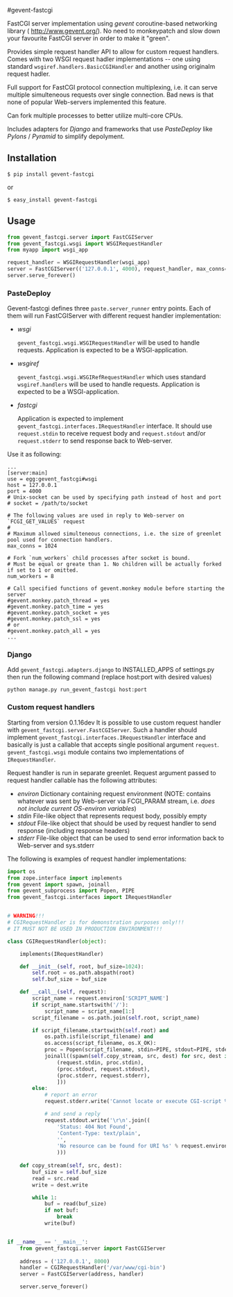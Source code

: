 #gevent-fastcgi

FastCGI server implementation using _gevent_ coroutine-based networking library ( <http://www.gevent.org/>).
No need to monkeypatch and slow down your favourite FastCGI server in order to make it "green".

Provides simple request handler API to allow for custom request handlers.
Comes with two WSGI request hadler implementations -- one using standard `wsgiref.handlers.BasicCGIHandler`
and another using originalm request hadler.

Full support for FastCGI protocol connection multiplexing, i.e. it can serve multiple simulteneous requests
over single connection. Bad news is that none of popular Web-servers implemented this feature.

Can fork multiple processes to better utilize multi-core CPUs.

Includes adapters for _Django_ and frameworks that use _PasteDeploy_ like _Pylons_ / _Pyramid_ to simplify depolyment.

## Installation

```
$ pip install gevent-fastcgi
```
or
```
$ easy_install gevent-fastcgi
```

## Usage

```python
from gevent_fastcgi.server import FastCGIServer
from gevent_fastcgi.wsgi import WSGIRequestHandler
from myapp import wsgi_app

request_handler = WSGIRequestHandler(wsgi_app)
server = FastCGIServer(('127.0.0.1', 4000), request_handler, max_conns=1024, num_workers=16)
server.serve_forever()
```
### PasteDeploy

Gevent-fastcgi defines three `paste.server_runner` entry points. Each of them will run FastCGIServer with different request
handler implementation:

+ *wsgi*

	`gevent_fastcgi.wsgi.WSGIRequestHandler` will be used to handle requests.
	Application is expected to be a WSGI-application.

+ *wsgiref*

	`gevent_fastcgi.wsgi.WSGIRefRequestHandler` which uses standard `wsgiref.handlers` will be used to handle requests.
	Application is expected to be a WSGI-application.

+ *fastcgi*

	Application is expected to implement `gevent_fastcgi.interfaces.IRequestHandler` interface.
	It should use `request.stdin` to receive request body and `request.stdout` and/or `request.stderr` to send
	response back to Web-server.


Use it as following:
```
...
[server:main]
use = egg:gevent_fastcgi#wsgi
host = 127.0.0.1
port = 4000
# Unix-socket can be used by specifying path instead of host and port
# socket = /path/to/socket

# The following values are used in reply to Web-server on `FCGI_GET_VALUES` request
#
# Maximum allowed simulteneous connections, i.e. the size of greenlet pool used for connection handlers.
max_conns = 1024

# Fork `num_workers` child processes after socket is bound.
# Must be equal or greate than 1. No children will be actually forked if set to 1 or omitted.
num_workers = 8

# Call specified functions of gevent.monkey module before starting the server
#gevent.monkey.patch_thread = yes
#gevent.monkey.patch_time = yes
#gevent.monkey.patch_socket = yes
#gevent.monkey.patch_ssl = yes
# or
#gevent.monkey.patch_all = yes
...
```
### Django

Add `gevent_fastcgi.adapters.django` to INSTALLED_APPS of settings.py then run the following command (replace host:port with desired values)
```
python manage.py run_gevent_fastcgi host:port
```

### Custom request handlers

Starting from version 0.1.16dev It is possible to use custom request handler with `gevent_fastcgi.server.FastCGIServer`. Such a handler should implement `gevent_fastcgi.interfaces.IRequestHandler` interface and basically is just a callable that accepts single positional argument `request`. `gevent_fastcgi.wsgi` module contains two implementations of `IRequestHandler`. 

Request handler is run in separate greenlet. Request argument passed to request handler callable has the following attributes:

* _environ_ Dictionary containing request environment (NOTE: contains whatever was sent by Web-server via FCGI_PARAM stream, i.e. *does not include current OS-environ variables*)
* _stdin_ File-like object that represents request body, possibly empty
* _stdout_ File-like object that should be used by request handler to send response (including response headers)
* _stderr_ File-like object that can be used to send error information back to Web-server and sys.stderr

The following is examples of request handler implementations:

```python
import os
from zope.interface import implements
from gevent import spawn, joinall
from gevent_subprocess import Popen, PIPE
from gevent_fastcgi.interfaces import IRequestHandler


# WARNING!!!
# CGIRequestHandler is for demonstration purposes only!!!
# IT MUST NOT BE USED IN PRODUCTION ENVIRONMENT!!!

class CGIRequestHandler(object):

    implements(IRequestHandler)

    def __init__(self, root, buf_size=1024):
        self.root = os.path.abspath(root)
        self.buf_size = buf_size

    def __call__(self, request):
        script_name = request.environ['SCRIPT_NAME']
        if script_name.startswith('/'):
            script_name = script_name[1:]
        script_filename = os.path.join(self.root, script_name)

        if script_filename.startswith(self.root) and 
            os.path.isfile(script_filename) and
            os.access(script_filename, os.X_OK):
            proc = Popen(script_filename, stdin=PIPE, stdout=PIPE, stderr=PIPE)
            joinall((spawn(self.copy_stream, src, dest) for src, dest in [
                (request.stdin, proc.stdin),
                (proc.stdout, request.stdout),
                (proc.stderr, request.stderr),
                ]))
        else:
            # report an error
            request.stderr.write('Cannot locate or execute CGI-script %s' % script_filename)

            # and send a reply
            request.stdout.write('\r\n'.join((
                'Status: 404 Not Found',
                'Content-Type: text/plain',
                '',
                'No resource can be found for URI %s' % request.environ['REQUEST_URI'],
                )))
    
    def copy_stream(self, src, dest):
        buf_size = self.buf_size
        read = src.read
        write = dest.write

        while 1:
            buf = read(buf_size)
            if not buf:
                break
            write(buf)


if __name__ == '__main__':
    from gevent_fastcgi.server import FastCGIServer
    
    address = ('127.0.0.1', 8000)
    handler = CGIRequestHandler('/var/www/cgi-bin')
    server = FastCGIServer(address, handler)

    server.serve_forever()
```
